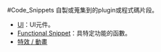 #Code_Snippets
自製或蒐集到的plugin或程式碼片段。

- [UI](ui/note.md)：UI元件。
- [Functional Snippet](functional_snippet/note.md)：具特定功能的函數。
- [特效 / 動畫](effect/note.md)